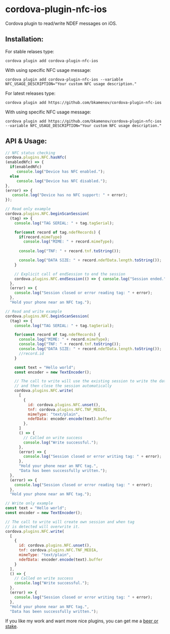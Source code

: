 # cordova-plugin-nfc-ios

Cordova plugin to read/write NDEF messages on iOS.

## Installation:

For stable relases type:

```shell
cordova plugin add cordova-plugin-nfc-ios
```

With using specific NFC usage message:

```shell
cordova plugin add cordova-plugin-nfc-ios --variable NFC_USAGE_DESCRIPTION="Your custom NFC usage description."
```

For latest releases type:

```shell
cordova plugin add https://github.com/bkamenov/cordova-plugin-nfc-ios
```

With using specific NFC usage message:

```shell
cordova plugin add https://github.com/bkamenov/cordova-plugin-nfc-ios --variable NFC_USAGE_DESCRIPTION="Your custom NFC usage description."
```

## API & Usage:

```js
// NFC status checking
cordova.plugins.NFC.hasNfc(
(enabledNfc) => {
  if(enabledNfc)
     console.log("Device has NFC enabled.");
  else 
     console.log("Device has NFC disabled.");
},
(error) => {
   console.log("Device has no NFC support: " + error);
});
```

```js
// Read only example
cordova.plugins.NFC.beginScanSession(
  (tag) => {
    console.log("TAG SERIAL: " + tag.tagSerial);

    for(const record of tag.ndefRecords) {
      if(record.mimeType)
        console.log("MIME: " + record.mimeType);
    
      console.log("TNF: " + record.tnf.toString());

      console.log("DATA SIZE: " + record.ndefData.length.toString());
    }

    // Explicit call of endSession to end the session
    cordova.plugins.NFC.endSession(() => { console.log("Session ended."); });
  },
  (error) => {
    console.log("Session closed or error reading tag: " + error);
  },
  "Hold your phone near an NFC tag.");
```

```js
// Read and write example
cordova.plugins.NFC.beginScanSession(
  (tag) => {
    console.log("TAG SERIAL: " + tag.tagSerial);

    for(const record of tag.ndefRecords) {
      console.log("MIME: " + record.mimeType);
      console.log("TNF: " + record.tnf.toString());
      console.log("DATA SIZE: " + record.ndefData.length.toString());
      //record.id
    }

    const text = "Hello world";
    const encoder = new TextEncoder();

    // The call to write will use the existing session to write the data
    // and then close the session automatically
    cordova.plugins.NFC.write(
      [  
        {
          id: cordova.plugins.NFC.unset(),
          tnf: cordova.plugins.NFC.TNF_MEDIA,
          mimeType: "text/plain",
          ndefData: encoder.encode(text).buffer
        }, 
      ]
      () => {
        // Called on write success
        console.log("Write successful.");
      },
      (error) => {
        console.log("Session closed or error writing tag: " + error);
      },
      "Hold your phone near an NFC tag.",
      "Data has been successfully written.");
  },
  (error) => {
    console.log("Session closed or error reading tag: " + error);
  },
  "Hold your phone near an NFC tag.");
```

```js
// Write only example
const text = "Hello world";
const encoder = new TextEncoder();

// The call to write will create own session and when tag
// is detected will overwrite it.
cordova.plugins.NFC.write(
  [
    {
      id: cordova.plugins.NFC.unset(),
      tnf: cordova.plugins.NFC.TNF_MEDIA,
      mimeType: "text/plain",
      ndefData: encoder.encode(text).buffer
    }
  ], 
  () => {
    // Called on write success
    console.log("Write successful.");
  },
  (error) => {
    console.log("Session closed or error writing tag: " + error);
  },
  "Hold your phone near an NFC tag.",
  "Data has been successfully written.");
```

If you like my work and want more nice plugins, you can get me a [beer or stake](https://www.paypal.com/donate/?business=RXTV6JES35UQW&amount=5&no_recurring=0&item_name=Let+me+create+more+inspiring+Cordova+plugins.&currency_code=EUR).
